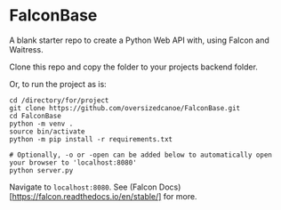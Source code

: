 # FalconBase
A blank starter repo to create a Python Web API with, using Falcon and Waitress.

Clone this repo and copy the folder to your projects backend folder.

Or, to run the project as is:
```
cd /directory/for/project
git clone https://github.com/oversizedcanoe/FalconBase.git
cd FalconBase
python -m venv .
source bin/activate
python -m pip install -r requirements.txt

# Optionally, -o or -open can be added below to automatically open your browser to 'localhost:8080'
python server.py
```

Navigate to ```localhost:8080```.
See (Falcon Docs)[https://falcon.readthedocs.io/en/stable/] for more.
